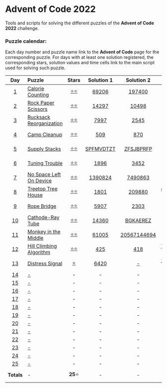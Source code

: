 # Advent of Code 2022

Tools and scripts for solving the different puzzles of the **Advent of Code 2022** 
challenge.

### Puzzle calendar:
Each day number and puzzle name link to the **Advent of Code** page for the 
corresponding puzzle. For days with at least one solution registered, the 
corresponding stars, solution values and time cells link to the main script used for 
solving such puzzle.

|                  **Day**                   | **Puzzle**                                                      |                                               **Stars**                                                |                                           **Solution 1**                                           |                                            **Solution 2**                                             |                                              **Time**                                              |
|:------------------------------------------:|:----------------------------------------------------------------|:------------------------------------------------------------------------------------------------------:|:--------------------------------------------------------------------------------------------------:|:-----------------------------------------------------------------------------------------------------:|:--------------------------------------------------------------------------------------------------:|
|  [1](https://adventofcode.com/2022/day/1)  | [Calorie Counting](https://adventofcode.com/2022/day/1)         | [:star::star:](https://github.com/JaviLunes/AdventCode2022/tree/master/src/aoc2022/day_1/solution.py)  |   [69206](https://github.com/JaviLunes/AdventCode2022/tree/master/src/aoc2022/day_1/solution.py)   |    [197400](https://github.com/JaviLunes/AdventCode2022/tree/master/src/aoc2022/day_1/solution.py)    |  [0.99 ms](https://github.com/JaviLunes/AdventCode2022/tree/master/src/aoc2022/day_1/solution.py)  |
|  [2](https://adventofcode.com/2022/day/2)  | [Rock Paper Scissors](https://adventofcode.com/2022/day/2)      | [:star::star:](https://github.com/JaviLunes/AdventCode2022/tree/master/src/aoc2022/day_2/solution.py)  |   [14297](https://github.com/JaviLunes/AdventCode2022/tree/master/src/aoc2022/day_2/solution.py)   |    [10498](https://github.com/JaviLunes/AdventCode2022/tree/master/src/aoc2022/day_2/solution.py)     |  [7.98 ms](https://github.com/JaviLunes/AdventCode2022/tree/master/src/aoc2022/day_2/solution.py)  |
|  [3](https://adventofcode.com/2022/day/3)  | [Rucksack Reorganization](https://adventofcode.com/2022/day/3)  | [:star::star:](https://github.com/JaviLunes/AdventCode2022/tree/master/src/aoc2022/day_3/solution.py)  |   [7997](https://github.com/JaviLunes/AdventCode2022/tree/master/src/aoc2022/day_3/solution.py)    |     [2545](https://github.com/JaviLunes/AdventCode2022/tree/master/src/aoc2022/day_3/solution.py)     |  [2.02 ms](https://github.com/JaviLunes/AdventCode2022/tree/master/src/aoc2022/day_3/solution.py)  |
|  [4](https://adventofcode.com/2022/day/4)  | [Camp Cleanup](https://adventofcode.com/2022/day/4)             | [:star::star:](https://github.com/JaviLunes/AdventCode2022/tree/master/src/aoc2022/day_4/solution.py)  |    [509](https://github.com/JaviLunes/AdventCode2022/tree/master/src/aoc2022/day_4/solution.py)    |     [870](https://github.com/JaviLunes/AdventCode2022/tree/master/src/aoc2022/day_4/solution.py)      |  [7.10 ms](https://github.com/JaviLunes/AdventCode2022/tree/master/src/aoc2022/day_4/solution.py)  |
|  [5](https://adventofcode.com/2022/day/5)  | [Supply Stacks](https://adventofcode.com/2022/day/5)            | [:star::star:](https://github.com/JaviLunes/AdventCode2022/tree/master/src/aoc2022/day_5/solution.py)  | [SPFMVDTZT](https://github.com/JaviLunes/AdventCode2022/tree/master/src/aoc2022/day_5/solution.py) |  [ZFSJBPRFP](https://github.com/JaviLunes/AdventCode2022/tree/master/src/aoc2022/day_5/solution.py)   |  [2.98 ms](https://github.com/JaviLunes/AdventCode2022/tree/master/src/aoc2022/day_5/solution.py)  |
|  [6](https://adventofcode.com/2022/day/6)  | [Tuning Trouble](https://adventofcode.com/2022/day/6)           | [:star::star:](https://github.com/JaviLunes/AdventCode2022/tree/master/src/aoc2022/day_6/solution.py)  |   [1896](https://github.com/JaviLunes/AdventCode2022/tree/master/src/aoc2022/day_6/solution.py)    |     [3452](https://github.com/JaviLunes/AdventCode2022/tree/master/src/aoc2022/day_6/solution.py)     |  [3.99 ms](https://github.com/JaviLunes/AdventCode2022/tree/master/src/aoc2022/day_6/solution.py)  |
|  [7](https://adventofcode.com/2022/day/7)  | [No Space Left On Device](https://adventofcode.com/2022/day/7)  | [:star::star:](https://github.com/JaviLunes/AdventCode2022/tree/master/src/aoc2022/day_7/solution.py)  |  [1390824](https://github.com/JaviLunes/AdventCode2022/tree/master/src/aoc2022/day_7/solution.py)  |   [7490863](https://github.com/JaviLunes/AdventCode2022/tree/master/src/aoc2022/day_7/solution.py)    |  [3.99 ms](https://github.com/JaviLunes/AdventCode2022/tree/master/src/aoc2022/day_7/solution.py)  |
|  [8](https://adventofcode.com/2022/day/8)  | [Treetop Tree House](https://adventofcode.com/2022/day/8)       | [:star::star:](https://github.com/JaviLunes/AdventCode2022/tree/master/src/aoc2022/day_8/solution.py)  |   [1801](https://github.com/JaviLunes/AdventCode2022/tree/master/src/aoc2022/day_8/solution.py)    |    [209880](https://github.com/JaviLunes/AdventCode2022/tree/master/src/aoc2022/day_8/solution.py)    | [41.89 ms](https://github.com/JaviLunes/AdventCode2022/tree/master/src/aoc2022/day_8/solution.py)  |
|  [9](https://adventofcode.com/2022/day/9)  | [Rope Bridge](https://adventofcode.com/2022/day/9)              | [:star::star:](https://github.com/JaviLunes/AdventCode2022/tree/master/src/aoc2022/day_9/solution.py)  |   [5907](https://github.com/JaviLunes/AdventCode2022/tree/master/src/aoc2022/day_9/solution.py)    |     [2303](https://github.com/JaviLunes/AdventCode2022/tree/master/src/aoc2022/day_9/solution.py)     |  [0.11 s](https://github.com/JaviLunes/AdventCode2022/tree/master/src/aoc2022/day_9/solution.py)   |
| [10](https://adventofcode.com/2022/day/10) | [Cathode-Ray Tube](https://adventofcode.com/2022/day/10)        | [:star::star:](https://github.com/JaviLunes/AdventCode2022/tree/master/src/aoc2022/day_10/solution.py) |  [14360](https://github.com/JaviLunes/AdventCode2022/tree/master/src/aoc2022/day_10/solution.py)   |  [BGKAEREZ](https://github.com/JaviLunes/AdventCode2022/tree/master/src/aoc2022/day_10/solution.py)   | [1.10 ms](https://github.com/JaviLunes/AdventCode2022/tree/master/src/aoc2022/day_10/solution.py)  |
| [11](https://adventofcode.com/2022/day/11) | [Monkey in the Middle](https://adventofcode.com/2022/day/11)    | [:star::star:](https://github.com/JaviLunes/AdventCode2022/tree/master/src/aoc2022/day_11/solution.py) |  [61005](https://github.com/JaviLunes/AdventCode2022/tree/master/src/aoc2022/day_11/solution.py)   | [20567144694](https://github.com/JaviLunes/AdventCode2022/tree/master/src/aoc2022/day_11/solution.py) |  [1.34 s](https://github.com/JaviLunes/AdventCode2022/tree/master/src/aoc2022/day_11/solution.py)  |
| [12](https://adventofcode.com/2022/day/12) | [Hill Climbing Algorithm](https://adventofcode.com/2022/day/12) | [:star::star:](https://github.com/JaviLunes/AdventCode2022/tree/master/src/aoc2022/day_12/solution.py) |   [425](https://github.com/JaviLunes/AdventCode2022/tree/master/src/aoc2022/day_12/solution.py)    |     [418](https://github.com/JaviLunes/AdventCode2022/tree/master/src/aoc2022/day_12/solution.py)     | [77.46 ms](https://github.com/JaviLunes/AdventCode2022/tree/master/src/aoc2022/day_12/solution.py) |
| [13](https://adventofcode.com/2022/day/13) | [Distress Signal](https://adventofcode.com/2022/day/13)         |    [:star:](https://github.com/JaviLunes/AdventCode2022/tree/master/src/aoc2022/day_13/solution.py)    |   [6420](https://github.com/JaviLunes/AdventCode2022/tree/master/src/aoc2022/day_13/solution.py)   |      [-](https://github.com/JaviLunes/AdventCode2022/tree/master/src/aoc2022/day_13/solution.py)      | [14.95 ms](https://github.com/JaviLunes/AdventCode2022/tree/master/src/aoc2022/day_13/solution.py) |
| [14](https://adventofcode.com/2022/day/14) | [-](https://adventofcode.com/2022/day/14)                       |                                                   -                                                    |                                                 -                                                  |                                                   -                                                   |                                                 -                                                  |
| [15](https://adventofcode.com/2022/day/15) | [-](https://adventofcode.com/2022/day/15)                       |                                                   -                                                    |                                                 -                                                  |                                                   -                                                   |                                                 -                                                  |
| [16](https://adventofcode.com/2022/day/16) | [-](https://adventofcode.com/2022/day/16)                       |                                                   -                                                    |                                                 -                                                  |                                                   -                                                   |                                                 -                                                  |
| [17](https://adventofcode.com/2022/day/17) | [-](https://adventofcode.com/2022/day/17)                       |                                                   -                                                    |                                                 -                                                  |                                                   -                                                   |                                                 -                                                  |
| [18](https://adventofcode.com/2022/day/18) | [-](https://adventofcode.com/2022/day/18)                       |                                                   -                                                    |                                                 -                                                  |                                                   -                                                   |                                                 -                                                  |
| [19](https://adventofcode.com/2022/day/19) | [-](https://adventofcode.com/2022/day/19)                       |                                                   -                                                    |                                                 -                                                  |                                                   -                                                   |                                                 -                                                  |
| [20](https://adventofcode.com/2022/day/20) | [-](https://adventofcode.com/2022/day/20)                       |                                                   -                                                    |                                                 -                                                  |                                                   -                                                   |                                                 -                                                  |
| [21](https://adventofcode.com/2022/day/21) | [-](https://adventofcode.com/2022/day/21)                       |                                                   -                                                    |                                                 -                                                  |                                                   -                                                   |                                                 -                                                  |
| [22](https://adventofcode.com/2022/day/22) | [-](https://adventofcode.com/2022/day/22)                       |                                                   -                                                    |                                                 -                                                  |                                                   -                                                   |                                                 -                                                  |
| [23](https://adventofcode.com/2022/day/23) | [-](https://adventofcode.com/2022/day/23)                       |                                                   -                                                    |                                                 -                                                  |                                                   -                                                   |                                                 -                                                  |
| [24](https://adventofcode.com/2022/day/24) | [-](https://adventofcode.com/2022/day/24)                       |                                                   -                                                    |                                                 -                                                  |                                                   -                                                   |                                                 -                                                  |
| [25](https://adventofcode.com/2022/day/25) | [-](https://adventofcode.com/2022/day/25)                       |                                                   -                                                    |                                                 -                                                  |                                                   -                                                   |                                                 -                                                  |
|                 **Totals**                 | -                                                               |                                              **25**:star:                                              |                                                 -                                                  |                                                   -                                                   |                                             **1.61 s**                                             |
